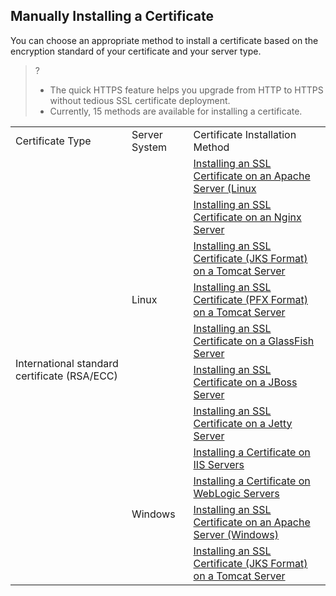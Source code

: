 ## Manually Installing a Certificate

You can choose an appropriate method to install a certificate based on the encryption standard of your certificate and your server type.

>?
> - The quick HTTPS feature helps you upgrade from HTTP to HTTPS without tedious SSL certificate deployment.
> - Currently, 15 methods are available for installing a certificate.

<table>
<tr>
<td rowspan="1" colSpan="1" >Certificate Type</td>
<td rowspan="1" colSpan="1" >Server System</td>
<td rowspan="1" colSpan="1" >Certificate Installation Method</td>
</tr>
<tr>
<td rowspan="12" colSpan="1" >International standard certificate (RSA/ECC)</td>
<td rowspan="8" colSpan="1" >Linux</td>
</tr>
<tr>
<td rowspan="1" colSpan="1" ><a href="https://intl.cloud.tencent.com/document/product/1007/30953">Installing an SSL Certificate on an Apache Server (Linux</a></td>
</tr>
<tr>
<td rowspan="1" colSpan="1" ><a href="https://intl.cloud.tencent.com/document/product/1007/30954">Installing an SSL Certificate on an Nginx Server</a></td>
</tr>
<tr>
<td rowspan="1" colSpan="1" ><a href="https://www.tencentcloud.com/document/product/1007/50805">Installing an SSL Certificate (JKS Format) on a Tomcat Server</a></td>
</tr>
<tr>
<td rowspan="1" colSpan="1" ><a href="https://intl.cloud.tencent.com/document/product/1007/30956">Installing an SSL Certificate (PFX Format) on a Tomcat Server</a></td>
</tr>
<tr>
<td rowspan="1" colSpan="1" ><a href="https://intl.cloud.tencent.com/document/product/1007/36565">Installing an SSL Certificate on a GlassFish Server</a></td>
</tr>
<tr>
<td rowspan="1" colSpan="1" ><a href="https://intl.cloud.tencent.com/document/product/1007/36566">Installing an SSL Certificate on a JBoss Server</a></td>
</tr>
<tr>
<td rowspan="1" colSpan="1" ><a href="https://intl.cloud.tencent.com/document/product/1007/36567">Installing an SSL Certificate on a Jetty Server</a></td>
</tr>
<tr>
<td rowspan="4" colSpan="1" >Windows</td>
<td rowspan="1" colSpan="1" ><a href="https://intl.cloud.tencent.com/document/product/1007/30955">Installing a Certificate on IIS Servers</a></td>
</tr>
<tr>
<td rowspan="1" colSpan="1" ><a href="https://intl.cloud.tencent.com/document/product/1007/38093">Installing a Certificate on WebLogic Servers</a></td>
</tr>
<tr>
<td rowspan="1" colSpan="1" ><a href="https://intl.cloud.tencent.com/document/product/1007/50198">Installing an SSL Certificate on an Apache Server (Windows)</a></td>
</tr>
<tr>
<td rowspan="1" colSpan="1" ><a href="https://intl.cloud.tencent.com/document/product/1007/43804">Installing an SSL Certificate (JKS Format) on a Tomcat Server</a></td>
</tr>
</table>






